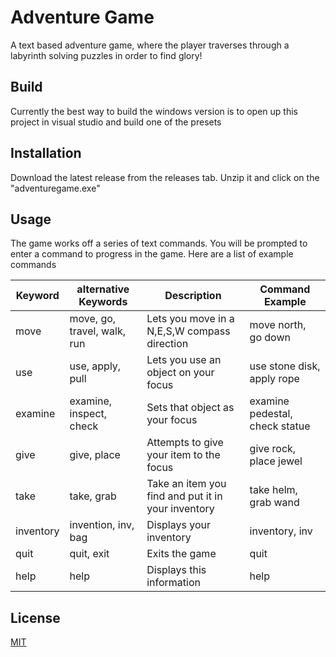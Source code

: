 # Adventure Game

A text based adventure game, where the player traverses through a labyrinth solving puzzles in order to find glory!

## Build

Currently the best way to build the windows version is to open up this project in visual studio and build one of the presets

## Installation

Download the latest release from the releases tab. Unzip it and click on the "adventuregame.exe"

## Usage
The game works off a series of text commands. You will be prompted to enter a command to progress in the game. 
Here are a list of example commands

| Keyword | alternative Keywords | Description | Command Example |
| ------------- | ------------- | ------------- | ------------- |
| move | move, go, travel, walk, run | Lets you move in a N,E,S,W compass direction   | move north, go down  |
| use  | use, apply, pull | Lets you use an object on your focus  | use stone disk, apply rope  |
| examine | examine, inspect, check | Sets that object as your focus  | examine pedestal, check statue  |
| give | give, place | Attempts to give your item to the focus  | give rock, place jewel |
| take | take, grab | Take an item you find and put it in your inventory  | take helm, grab wand  |
| inventory | invention, inv, bag | Displays your inventory   | inventory, inv  |
| quit | quit, exit | Exits the game  | quit  |
| help | help | Displays this information   | help  |



## License

[MIT](https://choosealicense.com/licenses/mit/)
